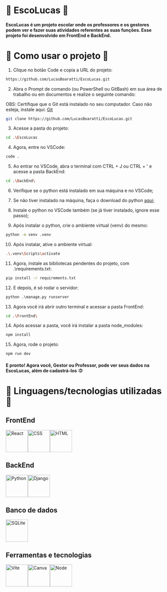 # 🏫 EscoLucas 🏫

#### EscoLucas é um projeto escolar onde os professores e os gestores podem ver e fazer suas atividades referentes as suas funções. Esse projeto foi desenvolvido em FrontEnd e BackEnd.

# 🎒 Como usar o projeto 🎒

1. Clique no botão Code e copia a URL do projeto:

```bash
https://github.com/LucasBoaratti/EscoLucas.git
```

2. Abra o Prompt de comando (ou PowerShell ou GitBash) em sua área de trabalho ou em documentos e realize o seguinte comando:

OBS: Certifique que o Git está instalado no seu computador. Caso não esteja, instale aqui: [Git](https://git-scm.com/downloads)

```bash 
git clone https://github.com/LucasBoaratti/EscoLucas.git
```

3. Acesse a pasta do projeto:

```bash
cd .\EscoLucas
```

4. Agora, entre no VSCode:

```bash
code .
```

5. Ao entrar no VSCode, abra o terminal com CTRL + J ou CTRL + ' e acesse a pasta BackEnd:

```bash
cd .\BackEnd\
```

6. Verifique se o python está instalado em sua máquina e no VSCode;

7. Se não tiver instalado na máquina, faça o download do python [aqui](https://www.python.org/);

8. Instale o python no VSCode também (se já tiver instalado, ignore esse passo);

9. Após instalar o python, crie o ambiente virtual (venv) do mesmo:

```bash
python -m venv .venv
```

10. Após instalar, ative o ambiente virtual: 

```bash
.\.venv\Scripts\activate
```

11. Agora, instale as bibliotecas pendentes do projeto, com .\requirements.txt: 

```bash
pip install -r requirements.txt
```

12. E depois, é só rodar o servidor:

```python
python .\manage.py runserver
```

13. Agora você irá abrir outro terminal e acessar a pasta FrontEnd: 

```bash
cd .\FrontEnd\
```

14. Após acessar a pasta, você irá instalar a pasta node_modules:

```bash
npm install
```

15. Agora, rode o projeto: 

```bash
npm run dev
```

#### E pronto! Agora você, Gestor ou Professor, pode ver seus dados na EscoLucas, além de cadastrá-los :D

# 🛝 Linguagens/tecnologias utilizadas 🛝

## FrontEnd

<div style="display: flex;">
  <img src="https://cdn.jsdelivr.net/gh/devicons/devicon@latest/icons/react/react-original.svg" alt="React" width="70px" height="70px"/>
  <img src="https://cdn.jsdelivr.net/gh/devicons/devicon@latest/icons/css3/css3-original.svg" alt="CSS" width="70px" height="70px"/>
  <img src="https://cdn.jsdelivr.net/gh/devicons/devicon@latest/icons/html5/html5-original.svg" alt="HTML" width="70px" height="70px"/>
</div>

## BackEnd

<div style="display: flex;">
  <img src="https://cdn.jsdelivr.net/gh/devicons/devicon@latest/icons/python/python-original.svg" alt="Python" width="70px" height="70px"/>
  <img src="https://icon.icepanel.io/Technology/png-shadow-512/Django.png" alt="Django" title="Django" width="70px" height="70px"/>
</div>

## Banco de dados

<div style="display: flex;">
  <img src="https://cdn.jsdelivr.net/gh/devicons/devicon@latest/icons/sqlite/sqlite-original.svg" alt="SQLite" width="70px" height="70px" />
</div>

## Ferramentas e tecnologias

<div style="display: flex;">
  <img src="https://cdn.jsdelivr.net/gh/devicons/devicon@latest/icons/vitejs/vitejs-original.svg" alt="Vite" width="70px" height="70px"/>
  <img src="https://cdn.jsdelivr.net/gh/devicons/devicon@latest/icons/canva/canva-original.svg" alt="Canva" width="70px" height="70px"/>
  <img src="https://cdn.jsdelivr.net/gh/devicons/devicon@latest/icons/nodejs/nodejs-original.svg" alt="Node" width="70px" height="70px" />
</div>
